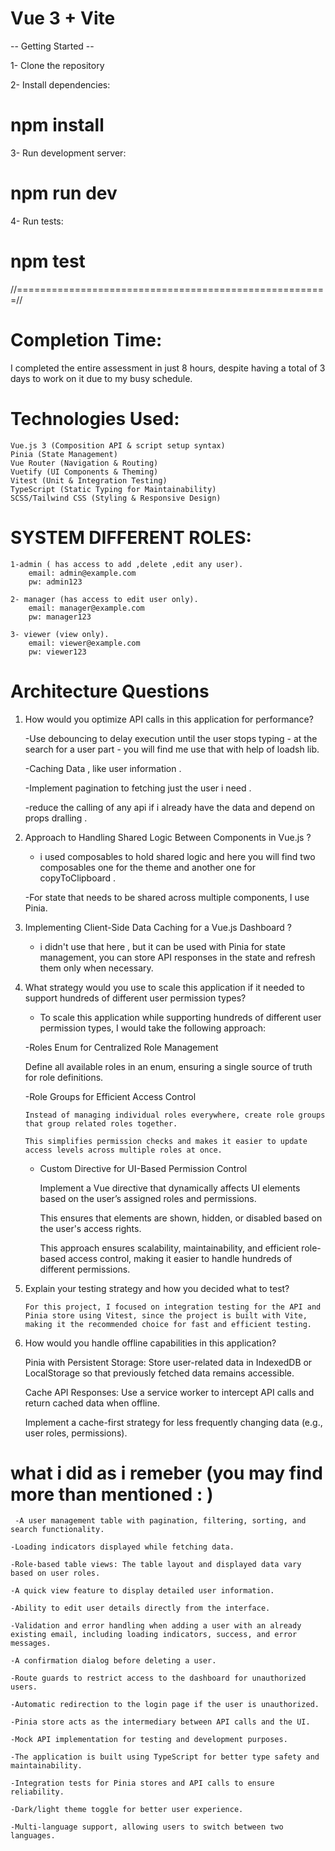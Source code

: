 # Vue 3 + Vite

-- Getting Started --

1- Clone the repository

2- Install dependencies:

# npm install

3- Run development server:

# npm run dev

4- Run tests:

# npm test

//======================================================//

# Completion Time:

I completed the entire assessment in just 8 hours, despite having a total of 3 days to work on it due to my busy schedule.

# Technologies Used:

    Vue.js 3 (Composition API & script setup syntax)
    Pinia (State Management)
    Vue Router (Navigation & Routing)
    Vuetify (UI Components & Theming)
    Vitest (Unit & Integration Testing)
    TypeScript (Static Typing for Maintainability)
    SCSS/Tailwind CSS (Styling & Responsive Design)

# SYSTEM DIFFERENT ROLES:

    1-admin ( has access to add ,delete ,edit any user).
        email: admin@example.com
        pw: admin123

    2- manager (has access to edit user only).
        email: manager@example.com
        pw: manager123

    3- viewer (view only).
        email: viewer@example.com
        pw: viewer123

# Architecture Questions

1.  How would you optimize API calls in this application for performance?

    -Use debouncing to delay execution until the user stops typing - at the search for a user part - you will find me use that with help of loadsh lib.

    -Caching Data , like user information .

    -Implement pagination to fetching just the user i need .

    -reduce the calling of any api if i already have the data and depend on props dralling .

2.  Approach to Handling Shared Logic Between Components in Vue.js ?

    - i used composables to hold shared logic and here you will find two composables one for the theme and another one for copyToClipboard .

    -For state that needs to be shared across multiple components, I use Pinia.

3.  Implementing Client-Side Data Caching for a Vue.js Dashboard ?

    - i didn't use that here , but it can be used with Pinia for state management, you can store API responses in the state and refresh them only when necessary.

4.  What strategy would you use to scale this application if it needed to support hundreds of different user permission types?

    - To scale this application while supporting hundreds of different user permission types, I would take the following approach:

    -Roles Enum for Centralized Role Management

    Define all available roles in an enum, ensuring a single source of truth for role definitions.

    -Role Groups for Efficient Access Control

        Instead of managing individual roles everywhere, create role groups that group related roles together.

        This simplifies permission checks and makes it easier to update access levels across multiple roles at once.

    - Custom Directive for UI-Based Permission Control

      Implement a Vue directive that dynamically affects UI elements based on the user’s assigned roles and permissions.

      This ensures that elements are shown, hidden, or disabled based on the user's access rights.

      This approach ensures scalability, maintainability, and efficient role-based access control, making it easier to handle hundreds of different permissions.

5.  Explain your testing strategy and how you decided what to test?

        For this project, I focused on integration testing for the API and Pinia store using Vitest, since the project is built with Vite, making it the recommended choice for fast and efficient testing.

6.  How would you handle offline capabilities in this application?

    Pinia with Persistent Storage: Store user-related data in IndexedDB or LocalStorage so that previously fetched data remains accessible.

    Cache API Responses:
    Use a service worker to intercept API calls and return cached data when offline.

    Implement a cache-first strategy for less frequently changing data (e.g., user roles, permissions).

# what i did as i remeber (you may find more than mentioned : )

     -A user management table with pagination, filtering, sorting, and search functionality.

    -Loading indicators displayed while fetching data.

    -Role-based table views: The table layout and displayed data vary based on user roles.

    -A quick view feature to display detailed user information.

    -Ability to edit user details directly from the interface.

    -Validation and error handling when adding a user with an already existing email, including loading indicators, success, and error messages.

    -A confirmation dialog before deleting a user.

    -Route guards to restrict access to the dashboard for unauthorized users.

    -Automatic redirection to the login page if the user is unauthorized.

    -Pinia store acts as the intermediary between API calls and the UI.

    -Mock API implementation for testing and development purposes.

    -The application is built using TypeScript for better type safety and maintainability.

    -Integration tests for Pinia stores and API calls to ensure reliability.

    -Dark/light theme toggle for better user experience.

    -Multi-language support, allowing users to switch between two languages.
